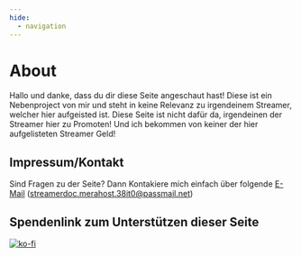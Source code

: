 ```yaml
---
hide:
  - navigation
---
```


# About

Hallo und danke, dass du dir diese Seite angeschaut hast!
Diese ist ein Nebenproject von mir und steht in keine Relevanz zu irgendeinem Streamer, welcher hier aufgeisted ist.
Diese Seite ist nicht dafür da, irgendeinen der Streamer hier zu Promoten! Und ich bekommen von keiner der hier aufgelisteten Streamer Geld!

## Impressum/Kontakt

Sind Fragen zu der Seite? Dann Kontakiere mich einfach über folgende [E-Mail](mailto:streamerdoc.merahost.38it0@passmail.net) (streamerdoc.merahost.38it0@passmail.net)

## Spendenlink zum Unterstützen dieser Seite

[![ko-fi](https://ko-fi.com/img/githubbutton_sm.svg)](https://ko-fi.com/meragon)